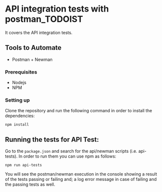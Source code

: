 # API integration tests with postman_TODOIST

It covers the API integration tests.

## Tools to Automate

* Postman + Newman

### Prerequisites

* Nodejs
* NPM

### Setting up

Clone the repository and run the following command in order to install the dependencies:

```
npm install
```

## Running the tests for API Test:

Go to the `package.json` and search for the api/newman scripts (i.e. api-tests). In order to run them you can use npm as follows:

```
npm run api-tests
```

You will see the postman/newman execution in the console showing a result of the tests passing or failing and; a log error message in case of failing and the passing tests as well.
